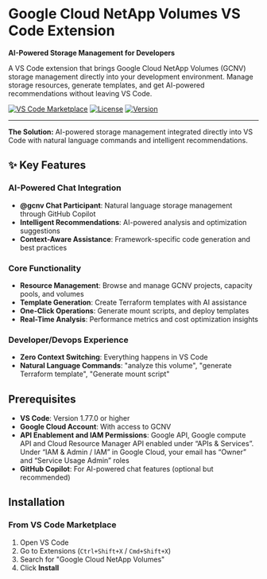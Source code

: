 # Google Cloud NetApp Volumes VS Code Extension

**AI-Powered Storage Management for Developers**

A VS Code extension that brings Google Cloud NetApp Volumes (GCNV) storage management directly into your development environment. Manage storage resources, generate templates, and get AI-powered recommendations without leaving VS Code.

[![VS Code Marketplace](https://img.shields.io/badge/VS%20Code-Marketplace-blue)](https://marketplace.visualstudio.com/items?itemName=netapp.google-cloud-netapp-volumes)
[![License](https://img.shields.io/badge/License-MIT-green.svg)](https://github.com/NetApp/gcnv-vscode-ext/blob/main/LICENSE)
[![Version](https://img.shields.io/badge/Version-1.0.0-orange)](https://marketplace.visualstudio.com/items?itemName=netapp.google-cloud-netapp-volumes)

---

**The Solution:** AI-powered storage management integrated directly into VS Code with natural language commands and intelligent recommendations.

## ✨ Key Features

### AI-Powered Chat Integration
- **@gcnv Chat Participant**: Natural language storage management through GitHub Copilot
- **Intelligent Recommendations**: AI-powered analysis and optimization suggestions
- **Context-Aware Assistance**: Framework-specific code generation and best practices

### Core Functionality
- **Resource Management**: Browse and manage GCNV projects, capacity pools, and volumes
- **Template Generation**: Create Terraform templates with AI assistance
- **One-Click Operations**: Generate mount scripts, and deploy templates
- **Real-Time Analysis**: Performance metrics and cost optimization insights

### Developer/Devops Experience
- **Zero Context Switching**: Everything happens in VS Code
- **Natural Language Commands**: "analyze this volume", "generate Terraform template", "Generate mount script"

## Prerequisites

- **VS Code**: Version 1.77.0 or higher
- **Google Cloud Account**: With access to GCNV
- **API Enablement and IAM Permissions**: Google API, Google compute API and Cloud Resource Manager API enabled under “APIs & Services”. Under “IAM & Admin / IAM” in Google Cloud, your email has “Owner” and “Service Usage Admin” roles 
- **GitHub Copilot**: For AI-powered chat features (optional but recommended)

## Installation

### From VS Code Marketplace

1. Open VS Code
2. Go to Extensions (`Ctrl+Shift+X` / `Cmd+Shift+X`)
3. Search for "Google Cloud NetApp Volumes"
4. Click **Install**
